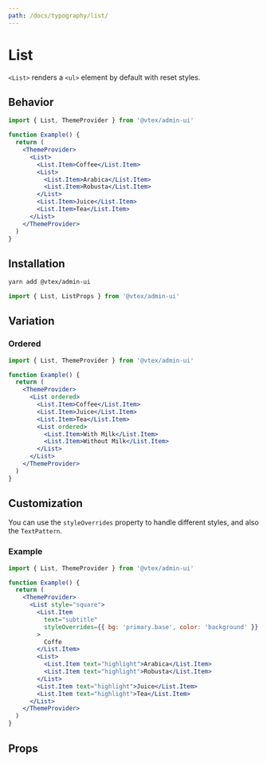```yaml
---
path: /docs/typography/list/
---
```


# List

`<List>` renders a `<ul>` element by default with reset styles.

## Behavior

```jsx
import { List, ThemeProvider } from '@vtex/admin-ui'

function Example() {
  return (
    <ThemeProvider>
      <List>
        <List.Item>Coffee</List.Item>
        <List>
          <List.Item>Arabica</List.Item>
          <List.Item>Robusta</List.Item>
        </List>
        <List.Item>Juice</List.Item>
        <List.Item>Tea</List.Item>
      </List>
    </ThemeProvider>
  )
}
```

## Installation

```sh static
yarn add @vtex/admin-ui
```

```jsx static
import { List, ListProps } from '@vtex/admin-ui'
```

## Variation

### Ordered

```jsx
import { List, ThemeProvider } from '@vtex/admin-ui'

function Example() {
  return (
    <ThemeProvider>
      <List ordered>
        <List.Item>Coffee</List.Item>
        <List.Item>Juice</List.Item>
        <List.Item>Tea</List.Item>
        <List ordered>
          <List.Item>With Milk</List.Item>
          <List.Item>Without Milk</List.Item>
        </List>
      </List>
    </ThemeProvider>
  )
}
```

## Customization

You can use the `styleOverrides` property to handle different styles, and also the `TextPattern`.

### Example

```jsx
import { List, ThemeProvider } from '@vtex/admin-ui'

function Example() {
  return (
    <ThemeProvider>
      <List style="square">
        <List.Item
          text="subtitle"
          styleOverrides={{ bg: 'primary.base', color: 'background' }}
        >
          Coffe
        </List.Item>
        <List>
          <List.Item text="highlight">Arabica</List.Item>
          <List.Item text="highlight">Robusta</List.Item>
        </List>
        <List.Item text="highlight">Juice</List.Item>
        <List.Item text="highlight">Tea</List.Item>
      </List>
    </ThemeProvider>
  )
}
```

## Props

<propdetails heading="List" component="List">
</propdetails>

<propdetails heading="List.Item" component="ListItem">
</propdetails>
